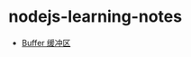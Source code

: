 # nodejs-learning-notes
* [Buffer 缓冲区](https://github.com/woai3c/nodejs-learning-notes/blob/main/doc/buffer.md)
